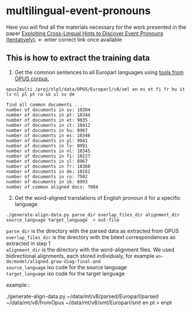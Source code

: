 # multilingual-event-pronouns

Here you will find all the materials necessary for the work presented in the paper [Exploiting Cross-Lingual Hints to Discover Event Pronouns (tentatively)](https://lrec2020.lrec-conf.org/en/).  <- enter correct link once available

This is how to extract the training data
----

1. Get the common sentences to all Europarl languages using [tools from OPUS corpus.](http://opus.nlpl.eu/trac/wiki/Tools/Opus2Multi)

`opus2multi /proj/nlpl/data/OPUS/Europarl/v8/xml en es et fi fr hu it lv nl pl pt ro sk sl sv de `

`find all common documents ...`  
`number of documents in sv: 10304`    
`number of documents in pt: 10344`  
`number of documents in et: 9035`  
`number of documents in it: 10412`  
`number of documents in hu: 8967`  
`number of documents in es: 10346`  
`number of documents in pl: 9041`   
`number of documents in lv: 8991`   
`number of documents in nl: 10345`   
`number of documents in fi: 10227`  
`number of documents in sl: 8967`   
`number of documents in fr: 10360`    
`number of documents in de: 10161`    
`number of documents in ro: 7502`  
`number of documents in sk: 8993`    
`number of common aligned docs: 7004`  

2. Get the word-aligned translations of English pronoun _it_ for a specific language

`./generate-align-data.py parse_dir overlap_files_dir alignment_dir source_language target_language  > out-file`

`parse_dir` is the directory with the parsed data as extracted from OPUS  
`overlap_files_dir` is the directory with the bitext correspondences as extracted in step 1  
`alignment_dir` is the directory with the word-alignment files. We used bidirectional alignments, each stored individualy, for example `en-de/model/aligned.grow-diag-final-and`  
`source_language` iso code for the source language  
`target_language` iso code for the target language  

example::

./generate-align-data.py ~/data/mt/v8/parsed/Europarl/parsed ~/data/mt/v8/fromOpus ~/data/mt/v8/smt/Europarl/smt en pt  >  enpt 










